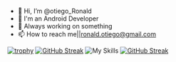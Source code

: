 - 👋 Hi, I’m @otiego_Ronald
- 👀 I'm an Android Developer
- 💞️ Always working on something
- 📫 How to reach me||ronald.otiego@gmail.com

<!---
otiego/otiego is a ✨ special ✨ repository because its `README.md` (this file) appears on your GitHub profile.
You can click the Preview link to take a look at your changes.
--->
[![trophy](https://github-profile-trophy.vercel.app/?username=otiego&theme=onedark)](https://github.com/otiego/github-profile-trophy)
[![GitHub Streak](https://streak-stats.demolab.com/?user=otiego)](https://git.io/streak-stats)
![My Skills](https://skillicons.dev/icons?i=java,git,github,discord,bootstrap,arduino)
[![GitHub Streak](https://streak-stats.demolab.com/?user=otiego&theme=dark)](https://git.io/streak-stats)
